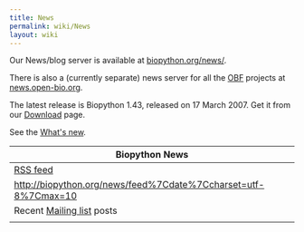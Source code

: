 ```yaml
---
title: News
permalink: wiki/News
layout: wiki
---
```


Our News/blog server is available at
[biopython.org/news/](http://biopython.org/news/).

There is also a (currently separate) news server for all the
[OBF](obf:OBF "wikilink") projects at
[news.open-bio.org](http://news.open-bio.org).

The latest release is Biopython 1.43, released on 17 March 2007. Get it
from our [Download](Download "wikilink") page.

See the [What's new](http://biopython.open-bio.org/SRC/biopython/NEWS).

| Biopython News                                                              |
|-----------------------------------------------------------------------------|
| [RSS feed](http://biopython.org/news/feed)                                  |
| <rss><http://biopython.org/news/feed%7Cdate%7Ccharset=utf-8%7Cmax=10></rss> |
| Recent [Mailing list](Mailing_lists "wikilink") posts                       |
||



